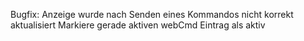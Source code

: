Bugfix: Anzeige wurde nach Senden eines Kommandos nicht korrekt aktualisiert
Markiere gerade aktiven webCmd Eintrag als aktiv